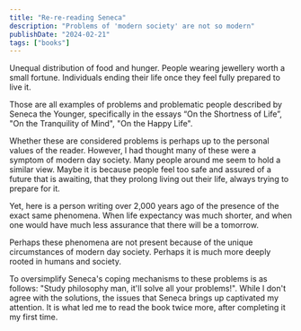 ```yaml
---
title: "Re-re-reading Seneca"
description: "Problems of 'modern society' are not so modern"
publishDate: "2024-02-21"
tags: ["books"]
---
```


Unequal distribution of food and hunger. People wearing jewellery worth a small fortune. Individuals ending their life once they feel fully prepared to live it.

Those are all examples of problems and problematic people described by Seneca the Younger, specifically in the essays “On the Shortness of Life”, "On the Tranquility of Mind", "On the Happy Life". 

Whether these are considered problems is perhaps up to the personal values of the reader. However, I had thought many of these were a symptom of modern day society. Many people around me seem to hold a similar view. Maybe it is because people feel too safe and assured of a future that is awaiting, that they prolong living out their life, always trying to prepare for it.

Yet, here is a person writing over 2,000 years ago of the presence of the exact same phenomena. When life expectancy was much shorter, and when one would have much less assurance that there will be a tomorrow.

Perhaps these phenomena are not present because of the unique circumstances of modern day society. Perhaps it is much more deeply rooted in humans and society.

To oversimplify Seneca's coping mechanisms to these problems is as follows: "Study philosophy man, it'll solve all your problems!". While I don't agree with the solutions, the issues that Seneca brings up captivated my attention. It is what led me to read the book twice more, after completing it my first time.
